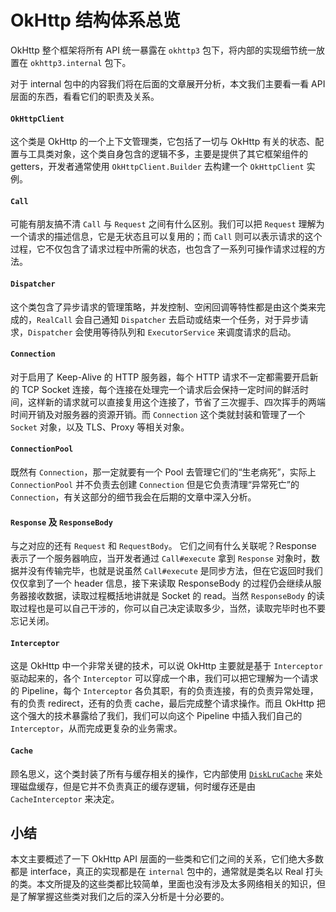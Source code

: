 # OkHttp 结构体系总览

OkHttp 整个框架将所有 API 统一暴露在 `okhttp3` 包下，将内部的实现细节统一放置在 `okhttp3.internal` 包下。

对于 internal 包中的内容我们将在后面的文章展开分析，本文我们主要看一看 API 层面的东西，看看它们的职责及关系。

#### `OkHttpClient`

这个类是 OkHttp 的一个上下文管理类，它包括了一切与 OkHttp 有关的状态、配置与工具类对象，这个类自身包含的逻辑不多，主要是提供了其它框架组件的 getters，开发者通常使用 `OkHttpClient.Builder` 去构建一个 `OkHttpClient` 实例。

#### `Call`

可能有朋友搞不清 `Call` 与 `Request` 之间有什么区别。我们可以把 `Request` 理解为一个请求的描述信息，它是无状态且可以复用的；而 `Call` 则可以表示请求的这个过程，它不仅包含了请求过程中所需的状态，也包含了一系列可操作请求过程的方法。

#### `Dispatcher`

这个类包含了异步请求的管理策略，并发控制、空闲回调等特性都是由这个类来完成的，`RealCall` 会自己通知 `Dispatcher` 去启动或结束一个任务，对于异步请求，`Dispatcher` 会使用等待队列和 `ExecutorService` 来调度请求的启动。

#### `Connection`

对于启用了 Keep-Alive 的 HTTP 服务器，每个 HTTP 请求不一定都需要开启新的 TCP Socket 连接，每个连接在处理完一个请求后会保持一定时间的鲜活时间，这样新的请求就可以直接复用这个连接了，节省了三次握手、四次挥手的两端时间开销及对服务器的资源开销。而 `Connection` 这个类就封装和管理了一个 `Socket` 对象，以及 TLS、Proxy 等相关对象。

#### `ConnectionPool`

既然有 `Connection`，那一定就要有一个 Pool 去管理它们的“生老病死”，实际上 `ConnectionPool` 并不负责去创建 `Connection` 但是它负责清理“异常死亡”的 `Connection`，有关这部分的细节我会在后期的文章中深入分析。

#### `Response` 及 `ResponseBody`

与之对应的还有 `Request` 和 `RequestBody`。
它们之间有什么关联呢？Response 表示了一个服务器响应，当开发者通过 `Call#execute` 拿到 `Response` 对象时，数据并没有传输完毕，也就是说虽然 `Call#execute` 是同步方法，但在它返回时我们仅仅拿到了一个 header 信息，接下来读取 ResponseBody 的过程仍会继续从服务器接收数据，读取过程概括地讲就是 Socket 的 read。当然 `ResponseBody` 的读取过程也是可以自己干涉的，你可以自己决定读取多少，当然，读取完毕时也不要忘记关闭。

#### `Interceptor`

这是 OkHttp 中一个非常关键的技术，可以说 OkHttp 主要就是基于 `Interceptor` 驱动起来的，各个 `Interceptor` 可以穿成一个串，我们可以把它理解为一个请求的 Pipeline，每个 `Interceptor` 各负其职，有的负责连接，有的负责异常处理，有的负责 redirect，还有的负责 cache，最后完成整个请求操作。而且 OkHttp 把这个强大的技术暴露给了我们，我们可以向这个 Pipeline 中插入我们自己的 `Interceptor`，从而完成更复杂的业务需求。

#### `Cache`

顾名思义，这个类封装了所有与缓存相关的操作，它内部使用 [`DiskLruCache`](https://github.com/unixzii/android-source-codes/tree/master/DiskLruCache) 来处理磁盘缓存，但是它并不负责真正的缓存逻辑，何时缓存还是由 `CacheInterceptor` 来决定。

## 小结

本文主要概述了一下 OkHttp API 层面的一些类和它们之间的关系，它们绝大多数都是 interface，真正的实现都是在 `internal` 包中的，通常就是类名以 Real 打头的类。本文所提及的这些类都比较简单，里面也没有涉及太多网络相关的知识，但是了解掌握这些类对我们之后的深入分析是十分必要的。